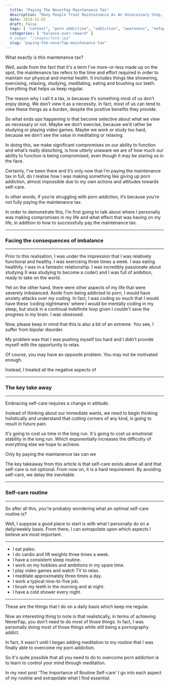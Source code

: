 ```yaml
---
  title: "Paying The NeverFap Maintenance Tax"
  description: "Many People Treat Maintainance As An Unnecessary Step, Like A Tax. Instead, We Need To View Physical And Mental Maintenance As A Necessity Throughout Our Day."
  date: 2018-12-02
  draft: false
  tags: [ "context", "porn addiction", "addiction", "awareness", "nofap", "neverfap", "neverfap deluxe" ]
  categories: [ "balance-over-reward" ]
  # image: "/images/face.jpg"
  slug: "paying-the-neverfap-maintenance-tax"
---
```


What exactly is this maintenance tax?

Well, aside from the fact that it's a term I've more-or-less made up on the spot, the maintenance tax refers to the time and effort required in order to maintain our physical and mental health. It includes things like showering, exercising, relaxing, studying, meditating, eating and brushing our teeth. Everything that helps us keep regular. 

The reason why I call it a tax, is because it’s something most of us don’t enjoy doing. We don’t view it as a necessity. In fact, most of us can tend to view these things as a burden, despite the positive benefits they provide.

So what ends ups happening is that become selective about what we view as necessary or not. Maybe we don’t exercise, because we’d rather be studying or playing video games. Maybe we work or study too hard, because we don’t see the value in meditating or relaxing.

In doing this, we make significant compromises on our ability to function and what’s really disturbing, is how utterly unaware we are of how much our ability to function is being compromised, even though it may be staring us in the face.

Certainly, I’ve been there and it’s only now that I’m paying the maintenance tax in full, do I realise how I was making something like giving up porn addiction, almost impossible due to my own actions and attitudes towards self-care.

In other words, if you’re struggling with porn addiction, it’s because you’re not fully paying the maintenance tax. 

In order to demonstrate this, I’m first going to talk about where I personally was making compromises in my life and what effect that was having on my life, in addition to how to successfully pay the maintenance tax.

<hr class="hr3"/>

### Facing the consequences of imbalance

<hr class="hr3"/>

Prior to this realisation, I was under the impression that I was relatively functional and healthy. I was exercising three times a week. I was eating healthily. I was in a fantastic relationship. I was incredibly passionate about studying (I was studying to become a coder) and I was full of ambition, ready to take on the world. 

Yet on the other hand, there were other aspects of my life that were severely imbalanced. Aside from being addicted to porn, I would have anxiety attacks over my coding. In fact, I was coding so much that I would have these ‘coding nightmares’ where I would be mentally coding in my sleep, but stuck in a continual indefinite loop given I couldn’t save the progress in my brain. I was obsessed. 

Now, please keep in mind that this is also a bit of an extreme. You see, I suffer from bipolar disorder.  

My problem was that I was pushing myself too hard and I didn’t provide myself with the opportunity to relax. 

Of course, you may have an opposite problem. You may not be motivated enough.

Instead, I treated all the negative aspects of 

<hr class="hr3"/>

### The key take away 

<hr class="hr3"/>

Embracing self-care requires a change in attitude. 

Instead of thinking about our immediate wants, we need to begin thinking holistically and understand that cutting corners of any kind, is going to result in future pain. 

It's going to cost us time in the long run. It's going to cost us emotional stability in the long run. Which exponentially increases the difficulty of everything else we hope to achieve. 

Only by paying the maintanence tax can we 

The key takeaway from this article is that self-care exists above all and that self-care is not optional. From now on, it is a hard requirement. By avoiding self-care, we delay the inevitable. 

<hr class="hr3"/>

### Self-care routine

<hr class="hr3"/>

So after all this, you're probably wondering what an optimal self-care routine is? 

Well, I suppose a good place to start is with what I personally do on a daily/weekly basis. From there, I can extrapolate upon which aspects I believe are most important.

<hr class="hrul"/>

- I eat paleo.
- I do cardio and lift weights three times a week.
- I have a consistent sleep routine.
- I work on my hobbies and ambitions in my spare time.
- I play video games and watch TV to relax.
- I meditate approximately three times a day.
- I work a typical nine-to-five job.
- I brush my teeth in the morning and at night.
- I have a cold shower every night.

<hr class="hrul"/>

These are the things that I do on a daily basis which keep me regular.

Now an interesting thing to note is that realistically, in terms of achieving NeverFap, you don't need to do most of those things. In fact, I was personally doing most of those things while still being a pornography addict. 

In fact, it wasn't until I began adding meditation to my routine that I was finally able to overcome my porn addiction. 

So it's quite possible that all you need to do to overcome porn addiction is to learn to control your mind through meditation. 

<!-- <hr/>

##### NOTE: Add link here to post.

<hr/> -->

In my next post 'The Importance of Routine Self-care' I go into each aspect of my routine and extrapolate what I find essential. 